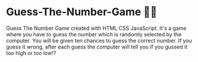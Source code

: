 # Guess-The-Number-Game 🤔💡
Guess The Number Game created with HTML CSS JavaScript.
It's a game where you have to guess the number which is randomly selected by the computer. You will be given ten chances to guess the correct number. If you guess it wrong, after each guess the computer will tell you if you gussed it too high or too low⁉️
